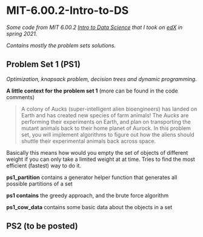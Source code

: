 # MIT-6.00.2-Intro-to-DS
*Some code from MIT 6.00.2 [Intro to Data Science](https://www.edx.org/course/introduction-to-computational-thinking-and-data-4) that I took on [edX](https://www.edx.org/) in spring 2021.* 

*Contains mostly the problem sets solutions.*

## Problem Set 1 (PS1)

*Optimization, knapsack problem, decision trees and dynamic programming.* 

**A little context for the problem set 1** (more can be found in the code comments)

>A colony of Aucks (super-intelligent alien bioengineers) has landed on Earth and has created new species of farm animals! The Aucks are performing their experiments on Earth, and plan on transporting the mutant animals back to their home planet of Aurock. In this problem set, you will implement algorithms to figure out how the aliens should shuttle their experimental animals back across space.

Basically this means how would you empty the set of objects of different weight if you can only take a limited weight at at time. 
Tries to find the most efficient (fastest) way to do it.

**ps1_partition** contains a generator helper function that generates all possible partitions of a set

**ps1 contains** the greedy approach, and the brute force algorithm

**ps1_cow_data** contains some basic data about the objects in a set

## PS2 (to be posted)
